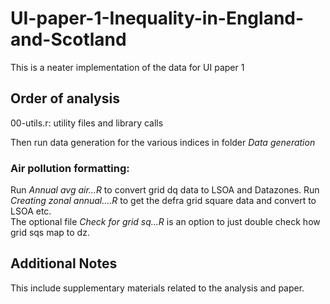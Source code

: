 # UI-paper-1-Inequality-in-England-and-Scotland
This is a neater implementation of the data for UI paper 1

## Order of analysis

00-utils.r: utility files and library calls

Then run data generation for the various indices in folder *Data generation*
###  Air pollution formatting:
Run *Annual avg air...R* to convert grid dq data to LSOA and Datazones.
Run *Creating zonal annual....R* to get the defra grid square data and convert to LSOA etc.  
The optional file
*Check for grid sq...R* is an option to just double check how grid sqs map to dz.


## Additional Notes

This include supplementary materials related to the analysis and paper. 
